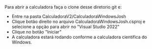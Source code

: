 Para abrir a calculadora faça o clone desse diretorio git e:

- Entre na pasta CalculadoraV2/CalculadoraWindowsJosh 
- Clique botão direito no arquivo CalculadoraWindowsJosh.csproj e selecione a opção para abrir no "Visual Studio 2022"
- Clique no botão "Iniciar" 
- A calculadora estará rodando conforme a calculadora cientifica do Windows.
